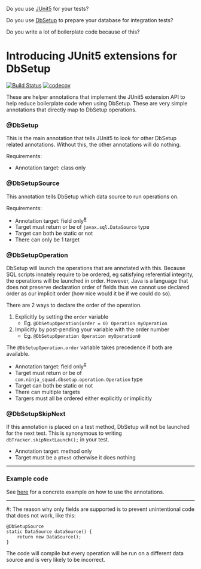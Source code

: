 Do you use [JUnit5](https://junit.org/junit5/) for your tests?

Do you use [DbSetup](http://dbsetup.ninja-squad.com/) to prepare your database for integration tests?

Do you write a lot of boilerplate code because of this?

# Introducing JUnit5 extensions for DbSetup

[![Build Status](https://travis-ci.org/isengrim613/junit5-dbsetup-annotations.svg?branch=master)](https://travis-ci.org/isengrim613/junit5-dbsetup-annotations)
[![codecov](https://codecov.io/gh/isengrim613/junit5-dbsetup-annotations/branch/master/graph/badge.svg)](https://codecov.io/gh/isengrim613/junit5-dbsetup-annotations)

These are helper annotations that implement the JUnit5 extension API to help reduce boilerplate code when using 
DbSetup. These are very simple annotations that directly map to DbSetup operations.

### @DbSetup
This is the main annotation that tells JUnit5 to look for other DbSetup related annotations. Without this, the other 
annotations will do nothing.

Requirements: 

* Annotation target: class only

### @DbSetupSource
This annotation tells DbSetup which data source to run operations on. 

Requirements: 

* Annotation target: field only<sup>[#](#fields-only)</sup>
* Target must return or be of `javax.sql.DataSource` type  
* Target can both be static or not
* There can only be 1 target

### @DbSetupOperation
DbSetup will launch the operations that are annotated with this. Because SQL scripts innately require to be ordered, 
eg satisfying referential integrity, the operations will be launched in order. However, Java is a language that does 
not preserve declaration order of fields thus we cannot use declared order as our implicit order (how nice would it 
be if we could do so). 

There are 2 ways to declare the order of the operation.

1. Explicitly by setting the `order` variable
    * Eg. `@DbSetupOperation(order = 0) Operation myOperation`
2. Implicitly by post-pending your variable with the order number
    * Eg. `@DbSetupOperation Operation myOperation0`
    
The `@DbSetupOperation.order` variable takes precedence if both are available.

* Annotation target: field only<sup>[#](#fields-only)</sup>
* Target must return or be of `com.ninja_squad.dbsetup.operation.Operation` type  
* Target can both be static or not
* There can multiple targets
* Targers must all be ordered either explicitly or implicitly

### @DbSetupSkipNext
If this annotation is placed on a test method, DbSetup will not be launched for the next test. This is synonymous to 
writing `dbTracker.skipNextLaunch();` in your test.

* Annotation target: method only
* Target must be a `@Test` otherwise it does nothing

---

### Example code
See [here](src/test/java/com/iseninc/junit5/DbSetupTest.java) for a concrete example on how to use the annotations.

---

<a name="fields-only">\#</a>: The reason why only fields are supported is to prevent unintentional code that does not 
work, like this:
```
@DbSetupSource
static DataSource dataSource() {
    return new DataSource();
}
```

The code will compile but every operation will be run on a different data source and is very likely to be incorrect.  